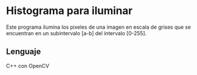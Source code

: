 # Histograma para iluminar
Este programa ilumina los pixeles de una imagen
en escala de grises que se encuentran en un subintervalo [a-b]
del intervalo [0-255].

## Lenguaje
C++ con OpenCV


